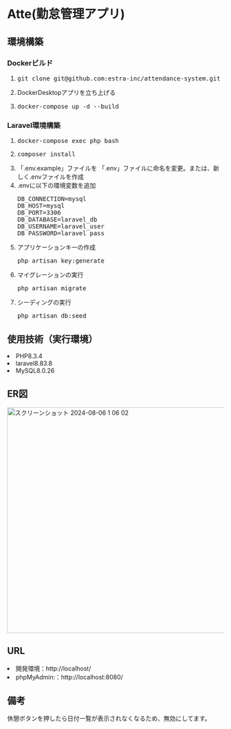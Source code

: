 <h1>Atte(勤怠管理アプリ)</h1>
<h2>環境構築</h2>
<h3>Dockerビルド</h3>
<ol>
<li><pre>git clone git@github.com:estra-inc/attendance-system.git</pre>
<li>DockerDesktopアプリを立ち上げる
<li><pre>docker-compose up -d --build</pre></li>
</ol>

<h3>Laravel環境構築</h3>

<ol>
<li><pre>docker-compose exec php bash</pre>
<li><pre>composer install</pre>
<li>「.env.example」ファイルを 「.env」ファイルに命名を変更。または、新しく.envファイルを作成
<li>.envに以下の環境変数を追加
<pre>
DB_CONNECTION=mysql
DB_HOST=mysql
DB_PORT=3306
DB_DATABASE=laravel_db
DB_USERNAME=laravel_user
DB_PASSWORD=laravel_pass
</pre>
<li>アプリケーションキーの作成
<pre>php artisan key:generate</pre>
<li>マイグレーションの実行
<pre>php artisan migrate</pre>
<li>シーディングの実行
<pre>php artisan db:seed</pre>
</ol>

<h2>使用技術（実行環境）</h2>
<dl>
  <li>PHP8.3.4
  <li>laravel8.83.8
  <li>MySQL8.0.26
</dl>
<h2>ER図</h2>
<img width="525" alt="スクリーンショット 2024-08-06 1 06 02" src="https://github.com/user-attachments/assets/6d3cd3d1-f0fe-442c-a85b-d1e032e34981">


<h2>URL</h2>
<dl>
<li>開発環境：http://localhost/
<li>phpMyAdmin:：http://localhost:8080/
</dl>
<h2>備考</h2>
休憩ボタンを押したら日付一覧が表示されなくなるため、無効にしてます。
